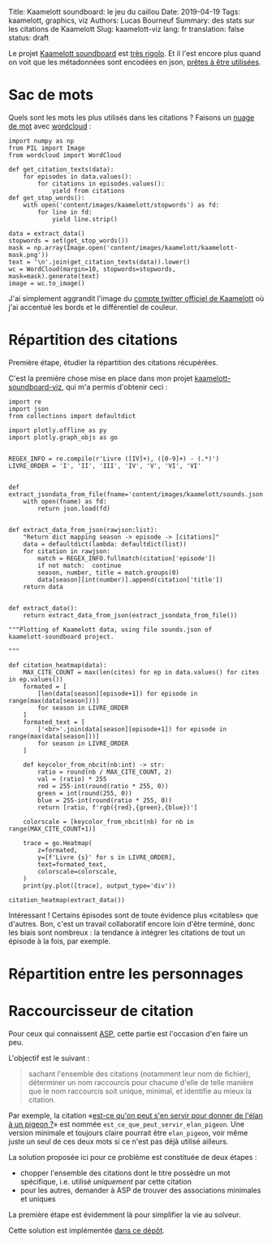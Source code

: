 Title: Kaamelott soundboard: le jeu du caillou
Date: 2019-04-19
Tags: kaamelott, graphics, viz
Authors: Lucas Bourneuf
Summary: des stats sur les citations de Kaamelott
Slug: kaamelott-viz
lang: fr
translation: false
status: draft


Le projet [Kaamelott soundboard](https://github.com/2ec0b4/kaamelott-soundboard) est [très rigolo](https://kaamelott-soundboard.2ec0b4.fr/#son/cest_pas_jo_le_rigolo).
Et il l'est encore plus quand on voit que les métadonnées sont encodées en json,
[prêtes à être utilisées](https://github.com/2ec0b4/kaamelott-soundboard/blob/master/sounds/sounds.json).


# Sac de mots
Quels sont les mots les plus utilisés dans les citations ? Faisons un [nuage de mot](https://fr.wikipedia.org/wiki/Nuage%5Fde%5Fmots-cl%C3%A9s) avec [wordcloud](https://github.com/amueller/word%5Fcloud) :


```genhtml global-env=true footer=png-image format=png
import numpy as np
from PIL import Image
from wordcloud import WordCloud

def get_citation_texts(data):
    for episodes in data.values():
        for citations in episodes.values():
            yield from citations
def get_stop_words():
    with open('content/images/kaamelott/stopwords') as fd:
        for line in fd:
            yield line.strip()

data = extract_data()
stopwords = set(get_stop_words())
mask = np.array(Image.open('content/images/kaamelott/kaamelott-mask.png'))
text = '\n'.join(get_citation_texts(data)).lower()
wc = WordCloud(margin=10, stopwords=stopwords, mask=mask).generate(text)
image = wc.to_image()
```

J'ai simplement aggrandit l'image du [compte twitter officiel de Kaamelott](https://twitter.com/kaamelott%5Ftweet)
où j'ai accentué les bords et le différentiel de couleur.





# Répartition des citations
Première étape, étudier la répartition des citations récupérées.

C'est la première chose mise en place dans mon projet [kaamelott-soundboard-viz](https://github.com/Aluriak/kaamelott-soundboard-viz),
qui m'a permis d'obtenir ceci :

```genmark global-env=true
import re
import json
from collections import defaultdict

import plotly.offline as py
import plotly.graph_objs as go


REGEX_INFO = re.compile(r'Livre ([IV]+), ([0-9]+) - (.*)')
LIVRE_ORDER = 'I', 'II', 'III', 'IV', 'V', 'VI', 'VI'


def extract_jsondata_from_file(fname='content/images/kaamelott/sounds.json'):
    with open(fname) as fd:
        return json.load(fd)


def extract_data_from_json(rawjson:list):
    "Return dict mapping season -> episode -> [citations]"
    data = defaultdict(lambda: defaultdict(list))
    for citation in rawjson:
        match = REGEX_INFO.fullmatch(citation['episode'])
        if not match:  continue
        season, number, title = match.groups(0)
        data[season][int(number)].append(citation['title'])
    return data


def extract_data():
    return extract_data_from_json(extract_jsondata_from_file())
```


```genmark global-env=True
"""Plotting of Kaamelott data, using file sounds.json of
kaamelott-soundboard project.

"""

def citation_heatmap(data):
    MAX_CITE_COUNT = max(len(cites) for ep in data.values() for cites in ep.values())
    formated = [
        [len(data[season][episode+1]) for episode in range(max(data[season]))]
        for season in LIVRE_ORDER
    ]
    formated_text = [
        ['<br>'.join(data[season][episode+1]) for episode in range(max(data[season]))]
        for season in LIVRE_ORDER
    ]

    def keycolor_from_nbcit(nb:int) -> str:
        ratio = round(nb / MAX_CITE_COUNT, 2)
        val = (ratio) * 255
        red = 255-int(round(ratio * 255, 0))
        green = int(round(255, 0))
        blue = 255-int(round(ratio * 255, 0))
        return [ratio, f'rgb({red},{green},{blue})']

    colorscale = [keycolor_from_nbcit(nb) for nb in range(MAX_CITE_COUNT+1)]

    trace = go.Heatmap(
        z=formated,
        y=[f'Livre {s}' for s in LIVRE_ORDER],
        text=formated_text,
        colorscale=colorscale,
    )
    print(py.plot([trace], output_type='div'))

citation_heatmap(extract_data())
```

Intéressant !
Certains épisodes sont de toute évidence plus «citables» que d'autres. Bon, c'est un travail collaboratif encore loin d'être terminé,
donc les biais sont nombreux : la tendance à intégrer les citations de tout un épisode à la fois, par exemple.



# Répartition entre les personnages



# Raccourcisseur de citation
Pour ceux qui connaissent [ASP]({filename}/articles/asp-tuto.mkd), cette partie est l'occasion d'en faire un peu.

L'objectif est le suivant :

> sachant l'ensemble des citations (notamment leur nom de fichier),
> déterminer un nom raccourcis pour chacune d'elle de telle manière
> que le nom raccourcis soit unique, minimal, et identifie au mieux la citation.

Par exemple, la citation «[est-ce qu'on peut s'en servir pour donner de l'élan à un pigeon ?](https://kaamelott-soundboard.2ec0b4.fr/#son/est_ce_que_peut_servir_elan_pigeon)»
est nommée `est_ce_que_peut_servir_elan_pigeon`.
Une version minimale et toujours claire pourrait être `elan_pigeon`, voir même
juste un seul de ces deux mots si ce n'est pas déjà utilisé ailleurs.

La solution proposée ici pour ce problème est constituée de deux étapes :

- chopper l'ensemble des citations dont le titre possèdre un mot spécifique, i.e. utilisé *uniquement* par cette citation
- pour les autres, demander à ASP de trouver des associations minimales et uniques

La première étape est évidemment là pour simplifier la vie au solveur.

Cette solution est implémentée [dans ce dépôt](https://github.com/Aluriak/kaamelott-soundboard-viz/tree/master/shortener).
